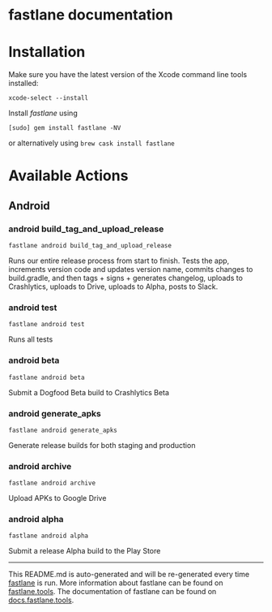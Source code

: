 fastlane documentation
================
# Installation

Make sure you have the latest version of the Xcode command line tools installed:

```
xcode-select --install
```

Install _fastlane_ using
```
[sudo] gem install fastlane -NV
```
or alternatively using `brew cask install fastlane`

# Available Actions
## Android
### android build_tag_and_upload_release
```
fastlane android build_tag_and_upload_release
```
Runs our entire release process from start to finish. Tests the app, increments version code and updates version name, commits changes to build.gradle, and then tags + signs + generates changelog, uploads to Crashlytics, uploads to Drive, uploads to Alpha, posts to Slack.
### android test
```
fastlane android test
```
Runs all tests
### android beta
```
fastlane android beta
```
Submit a Dogfood Beta build to Crashlytics Beta
### android generate_apks
```
fastlane android generate_apks
```
Generate release builds for both staging and production
### android archive
```
fastlane android archive
```
Upload APKs to Google Drive
### android alpha
```
fastlane android alpha
```
Submit a release Alpha build to the Play Store

----

This README.md is auto-generated and will be re-generated every time [fastlane](https://fastlane.tools) is run.
More information about fastlane can be found on [fastlane.tools](https://fastlane.tools).
The documentation of fastlane can be found on [docs.fastlane.tools](https://docs.fastlane.tools).
